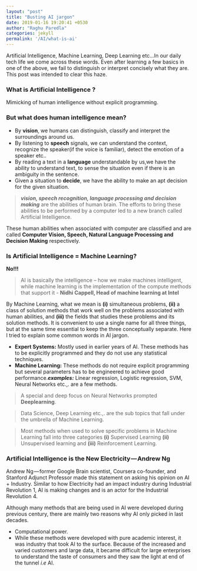 ```yaml
---
layout: "post"
title: "Busting AI jargon"
date: 2019-01-16 19:20:41 +0530
author: "Raghu Paredla"
categories: jekyll
permalink: '/AI/what-is-ai'
---
```

Artificial Intelligence, Machine Learning, Deep Learning etc...In our daily tech life we come across these words. Even after learning a few basics in one of the above, we fail to distinguish or interpret concisely what they are. This post was intended to clear this haze.
### What is Artificial Intelligence ?
Mimicking of human intelligence without explicit programming.
### But what does human intelligence mean?
- By **vision**, we humans can distinguish, classify and interpret the surroundings around us.
- By listening to **speech** signals, we can understand the context, recognize the speaker(if the voice is familiar), detect the emotion of a speaker etc..
- By reading a text in a **language** understandable by us,we have the ability to understand text, to sense the situation even if there is an ambiguity in the sentence.
- Given a situation to **decide**, we have the ability to make an apt decision for the given situation.

> **_vision, speech recognition, language processing and decision making_** are the abilities of human brain. The efforts to bring these abilities to be performed by a computer led to a new branch called Artificial Intelligence.

These human abilities when associated with computer are classified and are called **Computer Vision, Speech, Natural Language Processing and Decision Making** respectively.
### Is Artificial Intelligence = Machine Learning?
**No!!!**
> AI is basically the intelligence – how we make machines intelligent, while machine learning is the implementation of the compute methods that support it - **Nidhi Cappell, Head of machine learning at Intel**

By Machine Learning, what we mean is  **(i)** simultaneous problems, **(ii)** a class of solution methods that work well on the problems associated with human abilities, and **(iii)** the fields that studies these problems and its solution methods. It is convenient to use a single name for all three things, but at the same time essential to keep the three conceptually separate. Here I tried to explain some common words in AI jargon.

- **Expert Systems:** Mostly used in earlier years of AI. These methods has to be explicitly programmed and they do not use any statistical techniques.
- **Machine Learning:** These methods do not require explicit programming but several parameters has to be engineered to achieve good performance._**examples:**_ Linear regression, Logistic regression, SVM, Neural Networks etc.,. are a few methods.

> A special and deep focus on Neural Networks prompted **Deeplearning**.

> Data Science, Deep Learning etc.,. are the sub topics that fall under the umbrella of Machine Learning.

> Most methods when used to solve specific problems in Machine Learning fall into three categories **(i)** Supervised Learning **(ii)** Unsupervised learning and **(iii)** Reinforcement Learning.

### Artificial Intelligence is the New Electricity — Andrew Ng
Andrew Ng — former Google Brain scientist, Coursera co-founder, and Stanford Adjunct Professor made this statement on asking his opinion on AI + Industry. Similar to how Electricity had an impact industry during Industrial Revolution 1, AI is making changes and is an actor for the Industrial Revolution 4.

Although many methods that are being used in AI were developed during previous century, there are mainly two reasons
why AI only picked in last decades.
- Computational power.
- While these methods were developed with pure academic interest, it was industry that took AI to the surface. Because of the increased and varied customers and large data, it became difficult for large enterprises to understand the taste of consumers and they saw the light at end of the tunnel _i.e_ AI.
